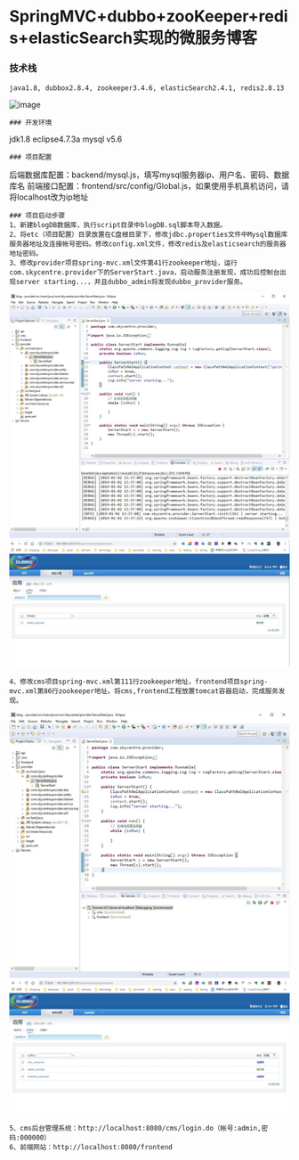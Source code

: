 SpringMVC+dubbo+zooKeeper+redis+elasticSearch实现的微服务博客
===
### 技术栈
~~~
java1.8, dubbox2.8.4, zookeeper3.4.6, elasticSearch2.4.1, redis2.8.13
~~~
![image](https://github.com/powerfulee/banking/raw/master/public/images/demo/backend.jpg)
~~~
### 开发环境
~~~
jdk1.8
eclipse4.7.3a
mysql v5.6
~~~
### 项目配置
~~~
后端数据库配置：backend/mysql.js，填写mysql服务器ip、用户名、密码、数据库名
前端接口配置：frontend/src/config/Global.js，如果使用手机真机访问，请将localhost改为ip地址
~~~
### 项目启动步骤
1、新建blogDB数据库，执行script目录中blogDB.sql脚本导入数据。
2、将etc（项目配置）目录放置在C盘根目录下，修改jdbc.properties文件中Mysql数据库服务器地址及连接帐号密码。修改config.xml文件，修改redis及elasticsearch的服务器地址密码。
3、修改provider项目spring-mvc.xml文件第41行zookeeper地址，运行com.skycentre.provider下的ServerStart.java，启动服务注册发现，成功后控制台出现server starting...，并且dubbo_admin将发现dubbo_provider服务。
~~~
![image](https://github.com/powerfulee/microservice_dubbo/raw/master/public/images/provider_start_1.jpg)
![image](https://github.com/powerfulee/microservice_dubbo/raw/master/public/images/provider_start_2.jpg)
~~~
4、修改cms项目spring-mvc.xml第111行zookeeper地址，frontend项目spring-mvc.xml第86行zookeeper地址。将cms,frontend工程放置tomcat容器启动，完成服务发现。
~~~
![image](https://github.com/powerfulee/microservice_dubbo/raw/master/public/images/consumer_start_1.jpg)
![image](https://github.com/powerfulee/microservice_dubbo/raw/master/public/images/consumer_start_2.jpg)
~~~
5、cms后台管理系统：http://localhost:8080/cms/login.do（帐号:admin,密码:000000）
6、前端网站：http://localhost:8080/frontend